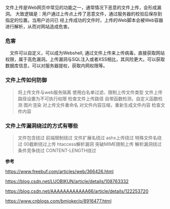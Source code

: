 文件上传是Web网页中常见的功能之一，通常情况下恶意的文件上传，会形成漏洞。
大致逻辑是：用户通过上传点上传了恶意文件，通过服务器的校验后保存到指定的位置。当用户访问已
经上传成功的文件时，上传的Web脚本会被Web容器进行解析，从而对网站造成危害。

### 危害

  文件可以自定义，可以成为Webshell, 通过文件上传来上传病毒，直接获取网站权限，属于高危漏洞。上传漏洞与SQL注入或者XSS相比，其风险更大。可以获取数据库信息，可以对服务器提权，获取内网权限等。

### 文件上传如何防御

> 将上传文件与web服务隔离
>  使用白名单过滤、限制上传文件类型
>  文件上传路径设置为不可执行权限
>  检查文件上传路径
>  自带函数检测，自定义函数检测
>  图片渲染 对上传文件重命名
>  对文件内容压缩，重新生成文件内容 检查文件内容

###   文件上传漏洞绕过的方式有哪些

> 文件包含绕过
>  前端限制绕过
>  文件扩展名绕过
>  ashx上传绕过
>  特殊文件名绕过
>  00截断绕过上传
>  htaccess解析漏洞
>  突破MIME限制上传
>  解析漏洞绕过
>  条件竞争绕过
>  CONTENT-LENGTH绕过

**参考**

https://www.freebuf.com/articles/web/366426.html

https://blog.csdn.net/LUOBIKUN/article/details/108763332

https://blog.csdn.net/AAAAAAAAAAAA66/article/details/122253720

https://www.cnblogs.com/bmjoker/p/8916477.html